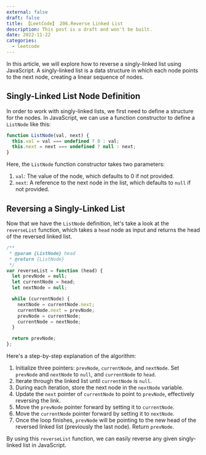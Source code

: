 ```yaml
---
external: false
draft: false
title: 【LeetCode】 206.Reverse Linked List
description: This post is a draft and won't be built.
date: 2022-11-22
categories:
  - leetcode
---
```


In this article, we will explore how to reverse a singly-linked list using JavaScript. A singly-linked list is a data structure in which each node points to the next node, creating a linear sequence of nodes.

## Singly-Linked List Node Definition

In order to work with singly-linked lists, we first need to define a structure for the nodes. In JavaScript, we can use a function constructor to define a `ListNode` like this:

```javascript
function ListNode(val, next) {
  this.val = val === undefined ? 0 : val;
  this.next = next === undefined ? null : next;
}
```

Here, the `ListNode` function constructor takes two parameters:

1. `val`: The value of the node, which defaults to 0 if not provided.
2. `next`: A reference to the next node in the list, which defaults to `null` if not provided.

## Reversing a Singly-Linked List

Now that we have the `ListNode` definition, let's take a look at the `reverseList` function, which takes a `head` node as input and returns the head of the reversed linked list.

```javascript
/**
 * @param {ListNode} head
 * @return {ListNode}
 */
var reverseList = function (head) {
  let prevNode = null;
  let currentNode = head;
  let nextNode = null;

  while (currentNode) {
    nextNode = currentNode.next;
    currentNode.next = prevNode;
    prevNode = currentNode;
    currentNode = nextNode;
  }

  return prevNode;
};
```

Here's a step-by-step explanation of the algorithm:

1. Initialize three pointers: `prevNode`, `currentNode`, and `nextNode`. Set `prevNode` and `nextNode` to `null`, and `currentNode` to `head`.
2. Iterate through the linked list until `currentNode` is `null`.
3. During each iteration, store the next node in the `nextNode` variable.
4. Update the `next` pointer of `currentNode` to point to `prevNode`, effectively reversing the link.
5. Move the `prevNode` pointer forward by setting it to `currentNode`.
6. Move the `currentNode` pointer forward by setting it to `nextNode`.
7. Once the loop finishes, `prevNode` will be pointing to the new head of the reversed linked list (previously the last node). Return `prevNode`.

By using this `reverseList` function, we can easily reverse any given singly-linked list in JavaScript.

